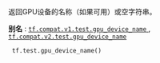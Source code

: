 返回GPU设备的名称（如果可用）或空字符串。

**别名** : [ `tf.compat.v1.test.gpu_device_name` ](/api_docs/python/tf/test/gpu_device_name), [ `tf.compat.v2.test.gpu_device_name` ](/api_docs/python/tf/test/gpu_device_name)

```
 tf.test.gpu_device_name()
 
```

